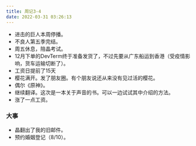 ```yaml
---
title: 周记3-4
date: 2022-03-31 03:26:13
---
```

- 进击的巨人本周停播。
- 不良人第五季完结。
- 周五休息，陪晶考试。
- 12月下单的DevTerm终于准备发货了，不过先要从广东船运到香港（受疫情影响，货车运输切断了）。
- 工资日提前了15天
- 樱花满开。发了朋友圈。有个朋友说还从来没有见过活的樱花。
- 偶尔《原神》。
- 继续翻译。这次是一本关于声音的书。可以一边试试其中介绍的方法。
- 涨了一点工资。

### 大事
- 晶翻出了我的旧邮件。
- 预约婚姻登记（8/10）。